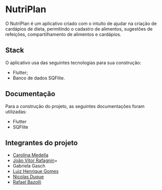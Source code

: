 # NutriPlan

O NutriPlan é um aplicativo criado com o intuito de ajudar na criação de cardápios de dieta, permitindo o cadastro de alimentos, sugestões de refeições, compartilhamento de alimentos e cardápios.

## Stack

O aplicativo usa das seguintes tecnologias para sua construção:

- Flutter;
- Banco de dados SQFlite.

## Documentação

Para a construção do projeto, as seguintes documentações foram utilizadas:

- Flutter
- SQFlite

## Integrantes do projeto
- [Carolina Medella](https://github.com/carrolmedella)
- [João Vitor Rafagnin](https://github.com/jrafagnin)+
- Gabriela Gasch
- [Luiz Henrique Gomes](https://github.com/silva-luiz)
- [Nicolas Duque](https://github.com/Nicolasduquee)
- [Rafael Bazolli](https://github.com/rafaelbazolli)

